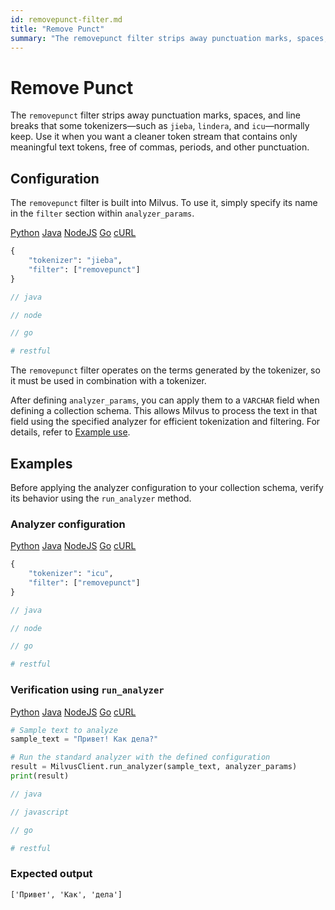 ```yaml
---
id: removepunct-filter.md
title: "Remove Punct"
summary: "The removepunct filter strips away punctuation marks, spaces, and line breaks that some tokenizers—such as jieba, lindera, and icu—normally keep. Use it when you want a cleaner token stream that contains only meaningful text tokens, free of commas, periods, and other punctuation."
---
```


# Remove Punct

The `removepunct` filter strips away punctuation marks, spaces, and line breaks that some tokenizers—such as `jieba`, `lindera`, and `icu`—normally keep. Use it when you want a cleaner token stream that contains only meaningful text tokens, free of commas, periods, and other punctuation.

## Configuration

The `removepunct` filter is built into Milvus. To use it, simply specify its name in the `filter` section within `analyzer_params`.

<div class="multipleCode">
    <a href="#python">Python</a>
    <a href="#java">Java</a>
    <a href="#javascript">NodeJS</a>
    <a href="#go">Go</a>
    <a href="#bash">cURL</a>
</div>

```python
{
    "tokenizer": "jieba",
    "filter": ["removepunct"]
}
```

```java
// java
```

```javascript
// node
```

```go
// go
```

```bash
# restful
```

The `removepunct` filter operates on the terms generated by the tokenizer, so it must be used in combination with a tokenizer.

After defining `analyzer_params`, you can apply them to a `VARCHAR` field when defining a collection schema. This allows Milvus to process the text in that field using the specified analyzer for efficient tokenization and filtering. For details, refer to [Example use](analyzer-overview.md#Example-use).

## Examples

Before applying the analyzer configuration to your collection schema, verify its behavior using the `run_analyzer` method.

### Analyzer configuration

<div class="multipleCode">
    <a href="#python">Python</a>
    <a href="#java">Java</a>
    <a href="#javascript">NodeJS</a>
    <a href="#go">Go</a>
    <a href="#bash">cURL</a>
</div>

```python
{
    "tokenizer": "icu",
    "filter": ["removepunct"]
}
```

```java
// java
```

```javascript
// node
```

```go
// go
```

```bash
# restful
```

### Verification using `run_analyzer`

<div class="multipleCode">
    <a href="#python">Python</a>
    <a href="#java">Java</a>
    <a href="#javascript">NodeJS</a>
    <a href="#go">Go</a>
    <a href="#bash">cURL</a>
</div>

```python
# Sample text to analyze
sample_text = "Привет! Как дела?"

# Run the standard analyzer with the defined configuration
result = MilvusClient.run_analyzer(sample_text, analyzer_params)
print(result)
```

```java
// java
```

```javascript
// javascript
```

```go
// go
```

```bash
# restful
```

### Expected output

```plaintext
['Привет', 'Как', 'дела']
```

